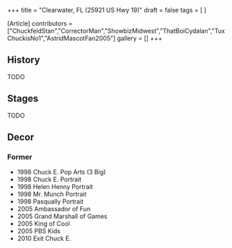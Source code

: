 +++
title = "Clearwater, FL (25921 US Hwy 19)"
draft = false
tags = [ ]

[Article]
contributors = ["ChuckfeldStan","CorrectorMan","ShowbizMidwest","ThatBoiCydalan","TuxChuckisNo1","AstridMascotFan2005"]
gallery = []
+++
##  History ## 
TODO

##  Stages ## 
TODO

##  Decor ## 

###  Former ### 

* 1998 Chuck E. Pop Arts (3 Big)
* 1998 Chuck E. Portrait
* 1998 Helen Henny Portrait
* 1998 Mr. Munch Portrait
* 1998 Pasqually Portrait
* 2005 Ambassador of Fun
* 2005 Grand Marshall of Games
* 2005 King of Cool
* 2005 PBS Kids
* 2010 Exit Chuck E.
